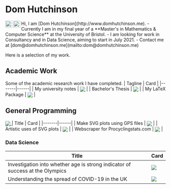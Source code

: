 # Dom Hutchinson
<!--
<p align="left"> <img src="https://komarev.com/ghpvc/?username=dajhutchinson&label=Views&color=green#&style=flat-square" alt="dajhutchinson" /> </p>
-->
<a href="https://www.linkedin.com/in/dom-hutchinson-60496018a/">
  <img align="left" alt="Pawan's Linkdein" width="22px" src="https://cdn.jsdelivr.net/npm/simple-icons@v3/icons/linkedin.svg" />
</a>
<a href="https://github.com/dajhutchinson">
  <img align="left" alt="Pawan's Github" width="22px" src="https://cdn.jsdelivr.net/npm/simple-icons@v3/icons/github.svg" />
</a>
Hi, I am [Dom Hutchinson](http://www.domhutchinson.me).
- Currently I am in my final year of a **Master's in Mathematics &amp; Computer Science** at the University of Bristol.
- I am looking for work in Consultancy and in Data Science, aiming to start in July 2021.
- Contact me at [dom@domhutchinson.me](mailto:dom@domhutchinson.me)

Here is a selection of my work.

## Academic Work
Some of the academic research work I have completed.
| Tagline | Card |
|-------|------|
| My university notes | <a href="https://github.com/dajhutchinson/University-of-Bristol-CS-Maths"><img align="center" src="https://github-readme-stats.vercel.app/api/pin/?username=dajhutchinson&repo=University-of-Bristol-CS-Maths&title_color=547358&text_color=547358" /></a> |
| Bachelor's Thesis | <a href="https://github.com/dajhutchinson/Detecting-Large-Neighbourhoods-in-Graph-Streams"><img align="center" src="https://github-readme-stats.vercel.app/api/pin/?username=dajhutchinson&repo=Detecting-Large-Neighbourhoods-in-Graph-Streams&title_color=547358&text_color=547358" /></a> |
| My LaTeX Package | <a href="https://github.com/dajhutchinson/LaTeX-Package"><img align="center" src="https://github-readme-stats.vercel.app/api/pin/?username=dajhutchinson&repo=LaTeX-Package&title_color=547358&text_color=547358" /></a> |

## General Programming
<a href="https://github.com/dajhutchinson">
  <img align="center" src="https://github-readme-stats.vercel.app/api/top-langs/?username=dajhutchinson&hide_langs_below=1&title_color=547358&text_color=547358" />
</a>
| Title | Card |
|-------|------|
| Make SVG plots using GPS files | <a href="https://github.com/dajhutchinson/Strava_To_SVG"><img align="center" src="https://github-readme-stats.vercel.app/api/pin/?username=dajhutchinson&repo=Strava_To_SVG&title_color=547358&text_color=547358" /></a> |
| Artistic uses of SVG plots | <a href="https://github.com/dajhutchinson/playing-with-svgs"><img align="center" src="https://github-readme-stats.vercel.app/api/pin/?username=dajhutchinson&repo=playing-with-svgs&title_color=547358&text_color=547358" /></a> |
| Webscraper for Procyclingstats.com | <a href="https://github.com/dajhutchinson/ProCyclingStats-scraper"><img align="center" src="https://github-readme-stats.vercel.app/api/pin/?username=dajhutchinson&repo=ProCyclingStats-scraper&title_color=547358&text_color=547358" /></a> |

### Data Science
| Title | Card |
|-------|------|
| Investigation into whether age is strong indicator of success at the Olympics | <a href="https://github.com/dajhutchinson/Olympic-Analysis"><img align="center" src="https://github-readme-stats.vercel.app/api/pin/?username=dajhutchinson&repo=Olympic-Analysis&title_color=547358&text_color=547358" /></a> |
| Understanding the spread of COVID-19 in the UK | <a href="https://github.com/dajhutchinson/COVID_19"><img align="center" src="https://github-readme-stats.vercel.app/api/pin/?username=dajhutchinson&repo=COVID_19&title_color=547358&text_color=547358" /></a> |
